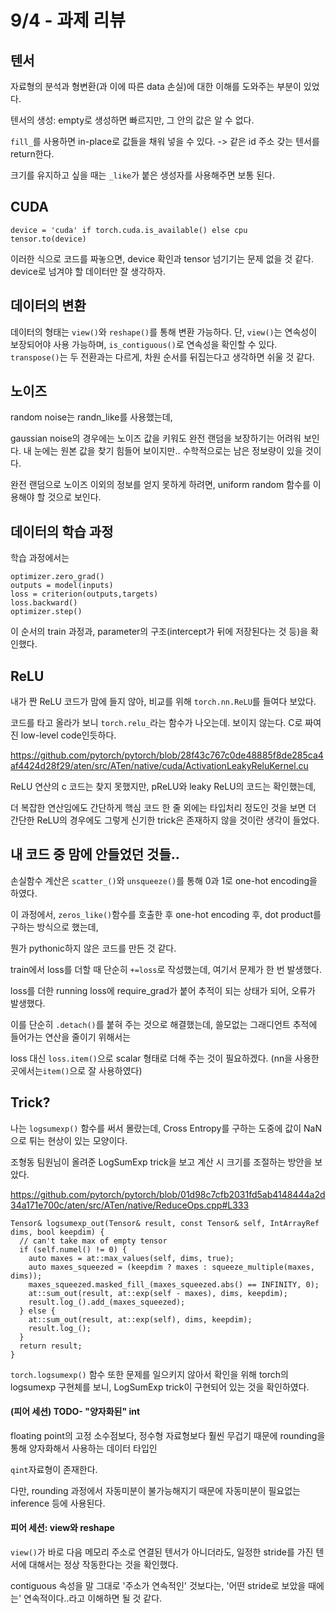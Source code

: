 # 9/4 - 과제 리뷰

## 텐서

자료형의 분석과 형변환(과 이에 따른 data 손실)에 대한 이해를 도와주는 부분이 있었다.

텐서의 생성: empty로 생성하면 빠르지만, 그 안의 값은 알 수 없다.

`fill_`를 사용하면 in-place로 값들을 채워 넣을 수 있다. -> 같은 id 주소 갖는 텐서를 return한다.

크기를 유지하고 싶을 때는 `_like`가 붙은 생성자를 사용해주면 보통 된다.

## CUDA

``` 
device = 'cuda' if torch.cuda.is_available() else cpu 
tensor.to(device)
```

이러한 식으로 코드를 짜놓으면, device 확인과 tensor 넘기기는 문제 없을 것 같다.
device로 넘겨야 할 데이터만 잘 생각하자.

## 데이터의 변환

데이터의 형태는 `view()`와 `reshape()`를 통해 변환 가능하다.
단, `view()`는 연속성이 보장되어야 사용 가능하며, `is_contiguous()`로 연속성을 확인할 수 있다.
`transpose()`는 두 전환과는 다르게, 차원 순서를 뒤집는다고 생각하면 쉬울 것 같다.

## 노이즈

random noise는 randn_like를 사용했는데,

gaussian noise의 경우에는 노이즈 값을 키워도 완전 랜덤을 보장하기는 어려워 보인다. 내 눈에는 원본 값을 찾기 힘들어 보이지만.. 수학적으로는 남은 정보량이 있을 것이다.

완전 랜덤으로 노이즈 이외의 정보를 얻지 못하게 하려면, uniform random 함수를 이용해야 할 것으로 보인다.

## 데이터의 학습 과정

학습 과정에서는 

```
optimizer.zero_grad()
outputs = model(inputs)
loss = criterion(outputs,targets)
loss.backward()
optimizer.step()
```
이 순서의 train 과정과, 
parameter의 구조(intercept가 뒤에 저장된다는 것 등)을 확인했다.


## ReLU

내가 짠 ReLU 코드가 맘에 들지 않아, 비교를 위해 `torch.nn.ReLU`를 들여다 보았다.

코드를 타고 올라가 보니 `torch.relu_`라는 함수가 나오는데. 보이지 않는다. C로 짜여진 low-level code인듯하다.

https://github.com/pytorch/pytorch/blob/28f43c767c0de48885f8de285ca4af4424d28f29/aten/src/ATen/native/cuda/ActivationLeakyReluKernel.cu

ReLU 연산의 c 코드는 찾지 못했지만, pReLU와 leaky ReLU의 코드는 확인했는데,

더 복잡한 연산임에도 간단하게 핵심 코드 한 줄 외에는 타입처리 정도인 것을 보면 더 간단한 ReLU의 경우에도 그렇게 신기한 trick은 존재하지 않을 것이란 생각이 들었다.

## 내 코드 중 맘에 안들었던 것들..

손실함수 계산은 `scatter_()`와 `unsqueeze()`를 통해 0과 1로 one-hot encoding을 하였다.

이 과정에서, `zeros_like()`함수를 호출한 후 one-hot encoding 후, dot product를 구하는 방식으로 했는데,

뭔가 pythonic하지 않은 코드를 만든 것 같다.

train에서 loss를 더할 때 단순히 `+=loss`로 작성했는데, 여기서 문제가 한 번 발생했다.

loss를 더한 running loss에 require_grad가 붙어 추적이 되는 상태가 되어, 오류가 발생했다.

이를 단순히 `.detach()`를 붙혀 주는 것으로 해결했는데, 쓸모없는 그래디언트 추적에 들어가는 연산을 줄이기 위해서는

loss 대신 `loss.item()`으로 scalar 형태로 더해 주는 것이 필요하겠다. (nn을 사용한 곳에서는`item()`으로 잘 사용하였다)


## Trick?

나는 `logsumexp()` 함수를 써서 몰랐는데, Cross Entropy를 구하는 도중에 값이 NaN으로 튀는 현상이 있는 모양이다.

조형동 팀원님이 올려준 LogSumExp trick을 보고 계산 시 크기를 조절하는 방안을 보았다.

https://github.com/pytorch/pytorch/blob/01d98c7cfb2031fd5ab4148444a2d34a171e700c/aten/src/ATen/native/ReduceOps.cpp#L333


```
Tensor& logsumexp_out(Tensor& result, const Tensor& self, IntArrayRef dims, bool keepdim) {
  // can't take max of empty tensor
  if (self.numel() != 0) {
    auto maxes = at::max_values(self, dims, true);
    auto maxes_squeezed = (keepdim ? maxes : squeeze_multiple(maxes, dims));
    maxes_squeezed.masked_fill_(maxes_squeezed.abs() == INFINITY, 0);
    at::sum_out(result, at::exp(self - maxes), dims, keepdim);
    result.log_().add_(maxes_squeezed);
  } else {
    at::sum_out(result, at::exp(self), dims, keepdim);
    result.log_();
  }
  return result;
}
```

`torch.logsumexp()` 함수 또한 문제를 일으키지 않아서 확인을 위해 torch의 logsumexp 구현체를 보니, LogSumExp trick이 구현되어 있는 것을 확인하였다.



#### (피어 세션) TODO- "양자화된" int

floating point의 고정 소수점보다, 정수형 자료형보다 훨씬 무겁기 때문에 rounding을 통해 양자화해서 사용하는 데이터 타입인

`qint`자료형이 존재한다.

다만, rounding 과정에서 자동미분이 불가능해지기 때문에 자동미분이 필요없는 inference 등에 사용된다.

#### 피어 세션: view와 reshape

`view()`가 바로 다음 메모리 주소로 연결된 텐서가 아니더라도, 일정한 stride를 가진 텐서에 대해서는 정상 작동한다는 것을 확인했다.

contiguous 속성을 말 그대로 '주소가 연속적인' 것보다는, '어떤 stride로 보았을 때에는' 연속적이다..라고 이해하면 될 것 같다.
